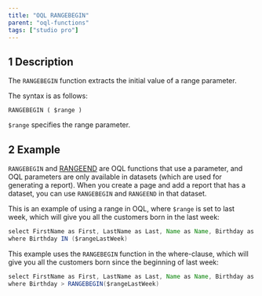 ```yaml
---
title: "OQL RANGEBEGIN"
parent: "oql-functions"
tags: ["studio pro"]
---
```


## 1 Description

The `RANGEBEGIN` function extracts the initial value of a range parameter.

The syntax is as follows:

```
RANGEBEGIN ( $range )
```

`$range` specifies the range parameter.

## 2 Example

`RANGEBEGIN` and [RANGEEND](oql-rangeend) are OQL functions that use a parameter, and OQL parameters are only available in datasets (which are used for generating a report). When you create a page and add a report that has a dataset, you can use `RANGEBEGIN` and `RANGEEND` in that dataset.

This is an example of using a range in OQL, where `$range` is set to last week, which will give you all the customers born in the last week:

```java
select FirstName as First, LastName as Last, Name as Name, Birthday as BDay, CustomerType as Type from Sales.Customer
where Birthday IN ($rangeLastWeek)
```

This example uses the `RANGEBEGIN` function in the where-clause, which will give you all the customers born since the beginning of last week:

```java
select FirstName as First, LastName as Last, Name as Name, Birthday as BDay, CustomerType as Type from Sales.Customer
where Birthday > RANGEBEGIN($rangeLastWeek)
```
